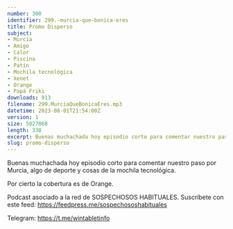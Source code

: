 ```yaml
---
number: 300
identifier: 299.-murcia-que-bonica-eres
title: Promo Disperso
subject:
- Murcia
- Amigo
- Calor
- Piscina
- Patín
- Mochila tecnológica
- Xenet
- Orange
- Papá Friki
downloads: 913
filename: 299.MurciaQueBonicaEres.mp3
datetime: 2023-08-01T21:54:00Z
version: 1
size: 5027868
length: 338
excerpt: Buenas muchachada hoy episodio corto para comentar nuestro paso por Murcia, algo de deporte y cosas de la mochila tecnológica.
slug: promo-disperso
---
```

Buenas muchachada hoy episodio corto para comentar nuestro paso por Murcia, algo de deporte y cosas de la mochila tecnológica.

Por cierto la cobertura es de Orange.

Podcast asociado a la red de SOSPECHOSOS HABITUALES. Suscríbete con este feed: https://feedpress.me/sospechososhabituales

Telegram: https://t.me/wintabletinfo